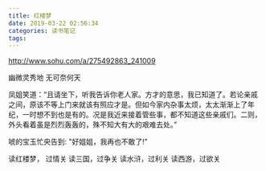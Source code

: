 ```yaml
---
title: 红楼梦
date: 2019-03-22 02:56:34
categories: 读书笔记
tags:
---
```


http://www.sohu.com/a/275492863_241009

幽微灵秀地 无可奈何天

凤姐笑道：“且请坐下，听我告诉你老人家。方才的意思，我已知道了。若论亲戚之间，原该不等上门来就该有照应才是。但如今家内杂事太烦，太太渐渐上了年纪，一时想不到也是有的。况是我近来接着管些事，都不知道这些亲戚们。二则，外头看着虽是烈烈轰轰的，殊不知大有大的艰难去处。”

唬的宝玉忙央告到: "好姐姐，我再也不敢了!"


读红楼梦， 过情关
读三国，过争关
读水浒，过利关
读西游，过欲关

